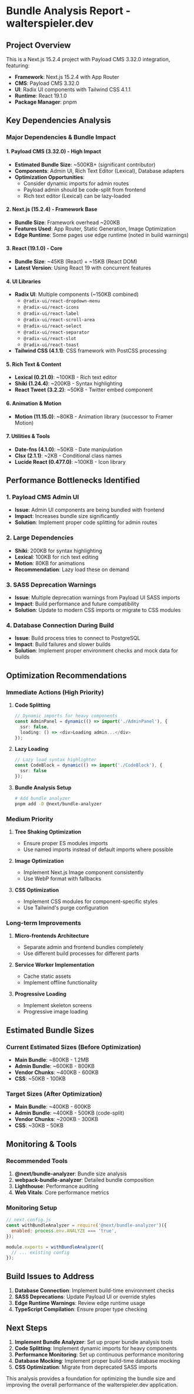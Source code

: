 # Bundle Analysis Report - walterspieler.dev

## Project Overview
This is a Next.js 15.2.4 project with Payload CMS 3.32.0 integration, featuring:
- **Framework**: Next.js 15.2.4 with App Router
- **CMS**: Payload CMS 3.32.0
- **UI**: Radix UI components with Tailwind CSS 4.1.1
- **Runtime**: React 19.1.0
- **Package Manager**: pnpm

## Key Dependencies Analysis

### Major Dependencies & Bundle Impact

#### 1. **Payload CMS (3.32.0)** - High Impact
- **Estimated Bundle Size**: ~500KB+ (significant contributor)
- **Components**: Admin UI, Rich Text Editor (Lexical), Database adapters
- **Optimization Opportunities**:
  - Consider dynamic imports for admin routes
  - Payload admin should be code-split from frontend
  - Rich text editor (Lexical) can be lazy-loaded

#### 2. **Next.js (15.2.4)** - Framework Base
- **Bundle Size**: Framework overhead ~200KB
- **Features Used**: App Router, Static Generation, Image Optimization
- **Edge Runtime**: Some pages use edge runtime (noted in build warnings)

#### 3. **React (19.1.0)** - Core
- **Bundle Size**: ~45KB (React) + ~15KB (React DOM)
- **Latest Version**: Using React 19 with concurrent features

#### 4. **UI Libraries**
- **Radix UI**: Multiple components (~150KB combined)
  - `@radix-ui/react-dropdown-menu`
  - `@radix-ui/react-icons`
  - `@radix-ui/react-label`
  - `@radix-ui/react-scroll-area`
  - `@radix-ui/react-select`
  - `@radix-ui/react-separator`
  - `@radix-ui/react-slot`
  - `@radix-ui/react-toast`
- **Tailwind CSS (4.1.1)**: CSS framework with PostCSS processing

#### 5. **Rich Text & Content**
- **Lexical (0.21.0)**: ~100KB - Rich text editor
- **Shiki (1.24.4)**: ~200KB - Syntax highlighting
- **React Tweet (3.2.2)**: ~50KB - Twitter embed component

#### 6. **Animation & Motion**
- **Motion (11.15.0)**: ~80KB - Animation library (successor to Framer Motion)

#### 7. **Utilities & Tools**
- **Date-fns (4.1.0)**: ~50KB - Date manipulation
- **Clsx (2.1.1)**: ~2KB - Conditional class names
- **Lucide React (0.477.0)**: ~100KB - Icon library

## Performance Bottlenecks Identified

### 1. **Payload CMS Admin UI**
- **Issue**: Admin UI components are being bundled with frontend
- **Impact**: Increases bundle size significantly
- **Solution**: Implement proper code splitting for admin routes

### 2. **Large Dependencies**
- **Shiki**: 200KB for syntax highlighting
- **Lexical**: 100KB for rich text editing
- **Motion**: 80KB for animations
- **Recommendation**: Lazy load these on demand

### 3. **SASS Deprecation Warnings**
- **Issue**: Multiple deprecation warnings from Payload UI SASS imports
- **Impact**: Build performance and future compatibility
- **Solution**: Update to modern CSS imports or migrate to CSS modules

### 4. **Database Connection During Build**
- **Issue**: Build process tries to connect to PostgreSQL
- **Impact**: Build failures and slower builds
- **Solution**: Implement proper environment checks and mock data for builds

## Optimization Recommendations

### Immediate Actions (High Priority)

1. **Code Splitting**
   ```typescript
   // Dynamic imports for heavy components
   const AdminPanel = dynamic(() => import('./AdminPanel'), {
     ssr: false,
     loading: () => <div>Loading admin...</div>
   });
   ```

2. **Lazy Loading**
   ```typescript
   // Lazy load syntax highlighter
   const CodeBlock = dynamic(() => import('./CodeBlock'), {
     ssr: false
   });
   ```

3. **Bundle Analysis Setup**
   ```bash
   # Add bundle analyzer
   pnpm add -D @next/bundle-analyzer
   ```

### Medium Priority

1. **Tree Shaking Optimization**
   - Ensure proper ES modules imports
   - Use named imports instead of default imports where possible

2. **Image Optimization**
   - Implement Next.js Image component consistently
   - Use WebP format with fallbacks

3. **CSS Optimization**
   - Implement CSS modules for component-specific styles
   - Use Tailwind's purge configuration

### Long-term Improvements

1. **Micro-frontends Architecture**
   - Separate admin and frontend bundles completely
   - Use different build processes for different parts

2. **Service Worker Implementation**
   - Cache static assets
   - Implement offline functionality

3. **Progressive Loading**
   - Implement skeleton screens
   - Progressive image loading

## Estimated Bundle Sizes

### Current Estimated Sizes (Before Optimization)
- **Main Bundle**: ~800KB - 1.2MB
- **Admin Bundle**: ~600KB - 800KB
- **Vendor Chunks**: ~400KB - 600KB
- **CSS**: ~50KB - 100KB

### Target Sizes (After Optimization)
- **Main Bundle**: ~400KB - 600KB
- **Admin Bundle**: ~400KB - 500KB (code-split)
- **Vendor Chunks**: ~200KB - 300KB
- **CSS**: ~30KB - 50KB

## Monitoring & Tools

### Recommended Tools
1. **@next/bundle-analyzer**: Bundle size analysis
2. **webpack-bundle-analyzer**: Detailed bundle composition
3. **Lighthouse**: Performance auditing
4. **Web Vitals**: Core performance metrics

### Monitoring Setup
```javascript
// next.config.js
const withBundleAnalyzer = require('@next/bundle-analyzer')({
  enabled: process.env.ANALYZE === 'true',
});

module.exports = withBundleAnalyzer({
  // ... existing config
});
```

## Build Issues to Address

1. **Database Connection**: Implement build-time environment checks
2. **SASS Deprecations**: Update Payload UI or override styles
3. **Edge Runtime Warnings**: Review edge runtime usage
4. **TypeScript Compilation**: Ensure proper type checking

## Next Steps

1. **Implement Bundle Analyzer**: Set up proper bundle analysis tools
2. **Code Splitting**: Implement dynamic imports for heavy components
3. **Performance Monitoring**: Set up continuous performance monitoring
4. **Database Mocking**: Implement proper build-time database mocking
5. **CSS Optimization**: Migrate from deprecated SASS imports

This analysis provides a foundation for optimizing the bundle size and improving the overall performance of the walterspieler.dev application.